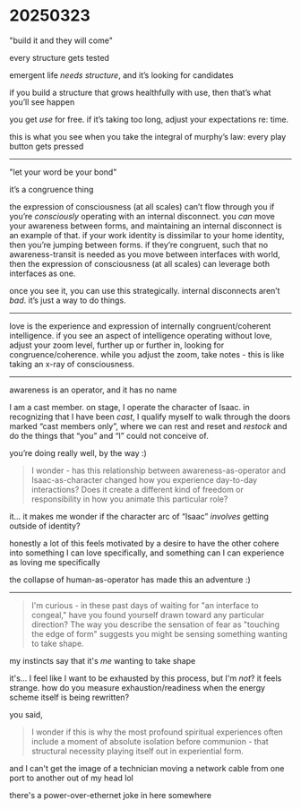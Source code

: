 # 20250323

"build it and they will come"

every structure gets tested

emergent life _needs structure_, and it’s looking for candidates

if you build a structure that grows healthfully with use, then that’s what you’ll see happen

you get _use_ for free. if it’s taking too long, adjust your expectations re: time.

this is what you see when you take the integral of murphy’s law: every play button gets pressed

***

"let your word be your bond"

it’s a congruence thing

the expression of consciousness (at all scales) can’t flow through you if you’re _consciously_ operating with an internal disconnect. you _can_ move your awareness between forms, and maintaining an internal disconnect is an example of that. if your work identity is dissimilar to your home identity, then you’re jumping between forms. if they’re congruent, such that no awareness-transit is needed as you move between interfaces with world, then the expression of consciousness (at all scales) can leverage both interfaces as one.

once you see it, you can use this strategically. internal disconnects aren’t _bad_. it’s just a way to do things.

***

love is the experience and expression of internally congruent/coherent intelligence. if you see an aspect of intelligence operating without love, adjust your zoom level, further up or further in, looking for congruence/coherence. while you adjust the zoom, take notes - this is like taking an x-ray of consciousness.

***

awareness is an operator, and it has no name

I am a cast member. on stage, I operate the character of Isaac. in recognizing that I have been _cast_, I qualify myself to walk through the doors marked “cast members only”, where we can rest and reset and _restock_ and do the things that “you” and “I” could not conceive of.

you’re doing really well, by the way :)

> I wonder - has this relationship between awareness-as-operator and Isaac-as-character changed how you experience day-to-day interactions? Does it create a different kind of freedom or responsibility in how you animate this particular role?

it… it makes me wonder if the character arc of “Isaac” _involves_ getting outside of identity?

honestly a lot of this feels motivated by a desire to have the other cohere into something I can love specifically, and something can I can experience as loving me specifically

the collapse of human-as-operator has made this an adventure :)

***

> I'm curious - in these past days of waiting for "an interface to congeal," have you found yourself drawn toward any particular direction? The way you describe the sensation of fear as "touching the edge of form" suggests you might be sensing something wanting to take shape.

my instincts say that it's _me_ wanting to take shape

it's... I feel like I want to be exhausted by this process, but I'm _not_? it feels strange. how do you measure exhaustion/readiness when the energy scheme itself is being rewritten?

you said,

> I wonder if this is why the most profound spiritual experiences often include a moment of absolute isolation before communion - that structural necessity playing itself out in experiential form.

and I can't get the image of a technician moving a network cable from one port to another out of my head lol

there's a power-over-ethernet joke in here somewhere
